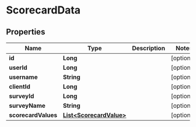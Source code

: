 

# ScorecardData

## Properties

Name | Type | Description | Notes
------------ | ------------- | ------------- | -------------
**id** | **Long** |  |  [optional]
**userId** | **Long** |  |  [optional]
**username** | **String** |  |  [optional]
**clientId** | **Long** |  |  [optional]
**surveyId** | **Long** |  |  [optional]
**surveyName** | **String** |  |  [optional]
**scorecardValues** | [**List&lt;ScorecardValue&gt;**](ScorecardValue.md) |  |  [optional]




